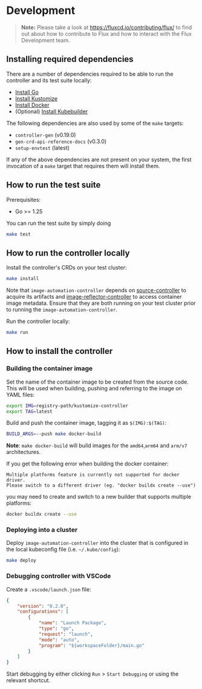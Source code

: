 # Development

> **Note:** Please take a look at <https://fluxcd.io/contributing/flux/>
> to find out about how to contribute to Flux and how to interact with the
> Flux Development team.

## Installing required dependencies

There are a number of dependencies required to be able to run the controller and its test suite locally:

- [Install Go](https://golang.org/doc/install)
- [Install Kustomize](https://kubernetes-sigs.github.io/kustomize/installation/)
- [Install Docker](https://docs.docker.com/engine/install/)
- (Optional) [Install Kubebuilder](https://book.kubebuilder.io/quick-start.html#installation)

The following dependencies are also used by some of the `make` targets:

- `controller-gen` (v0.19.0)
- `gen-crd-api-reference-docs` (v0.3.0)
- `setup-envtest` (latest)

If any of the above dependencies are not present on your system, the first invocation of a `make` target that requires them will install them.

## How to run the test suite

Prerequisites:
* Go >= 1.25

You can run the test suite by simply doing

```sh
make test
```
## How to run the controller locally

Install the controller's CRDs on your test cluster:

```sh
make install
```

Note that `image-automation-controller` depends on [source-controller](https://github.com/fluxcd/source-controller) to acquire its artifacts and [image-reflector-controller](https://github.com/fluxcd/image-reflector-controller) to access container image metadata. Ensure that they are both running on your test cluster prior to running the `image-automation-controller`.

Run the controller locally:

```sh
make run
```

## How to install the controller

### Building the container image

Set the name of the container image to be created from the source code. This will be used when building, pushing and referring to the image on YAML files:

```sh
export IMG=registry-path/kustomize-controller
export TAG=latest
```
Build and push the container image, tagging it as `$(IMG):$(TAG)`:

```sh
BUILD_ARGS=--push make docker-build
```
**Note**: `make docker-build` will build images for the `amd64`,`arm64` and `arm/v7` architectures.

If you get the following error when building the docker container:
```
Multiple platforms feature is currently not supported for docker driver.
Please switch to a different driver (eg. "docker buildx create --use")
```

you may need to create and switch to a new builder that supports multiple platforms:

```sh
docker buildx create --use
```

### Deploying into a cluster

Deploy `image-automation-controller` into the cluster that is configured in the local kubeconfig file (i.e. `~/.kube/config`):

```sh
make deploy
```

### Debugging controller with VSCode

Create a `.vscode/launch.json` file:
```json
{
    "version": "0.2.0",
    "configurations": [
        {
            "name": "Launch Package",
            "type": "go",
            "request": "launch",
            "mode": "auto",
            "program": "${workspaceFolder}/main.go"
        }
    ]
}
```

Start debugging by either clicking `Run` > `Start Debugging` or using
the relevant shortcut.
